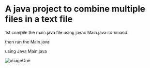 # A java project to combine multiple files in a text file

1st compile the main.java file 
using 
javac Main.java   command

then
run the Main.java 

using Java Main.java

![imageOne](./Screenshots/1.jpeg)


